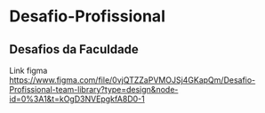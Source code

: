 # Desafio-Profissional
## Desafios da Faculdade
Link figma https://www.figma.com/file/0vjQTZZaPVMOJSj4GKapQm/Desafio-Profissional-team-library?type=design&node-id=0%3A1&t=kOgD3NVEpgkfA8D0-1
